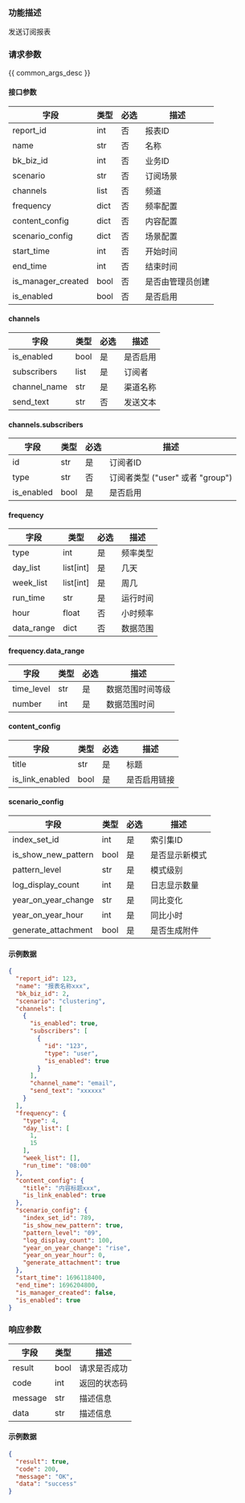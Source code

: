 ### 功能描述

发送订阅报表

### 请求参数

{{ common_args_desc }}

#### 接口参数

| 字段                 | 类型   | 必选 | 描述       |
|--------------------|------|----|----------|
| report_id          | int  | 否  | 报表ID     |
| name               | str  | 否  | 名称       |
| bk_biz_id          | int  | 否  | 业务ID     |
| scenario           | str  | 否  | 订阅场景     |
| channels           | list | 否  | 频道       |
| frequency          | dict | 否  | 频率配置     |
| content_config     | dict | 否  | 内容配置     |
| scenario_config    | dict | 否  | 场景配置     |
| start_time         | int  | 否  | 开始时间     |
| end_time           | int  | 否  | 结束时间     |
| is_manager_created | bool | 否  | 是否由管理员创建 |
| is_enabled         | bool | 否  | 是否启用     |

#### channels

| 字段           | 类型   | 必选 | 描述   |
|--------------|------|----|------|
| is_enabled   | bool | 是  | 是否启用 |
| subscribers  | list | 是  | 订阅者  |
| channel_name | str  | 是  | 渠道名称 |
| send_text    | str  | 否  | 发送文本 |

#### channels.subscribers

| 字段         | 类型   | 必选 | 描述                        |
|------------|------|----|---------------------------|
| id         | str  | 是  | 订阅者ID                     |
| type       | str  | 否  | 订阅者类型 ("user" 或者 "group") |
| is_enabled | bool | 是  | 是否启用                      |

#### frequency

| 字段         | 类型        | 必选 | 描述   |
|------------|-----------|----|------|
| type       | int       | 是  | 频率类型 |
| day_list   | list[int] | 是  | 几天   |
| week_list  | list[int] | 是  | 周几   |
| run_time   | str       | 是  | 运行时间 |
| hour       | float     | 否  | 小时频率 |
| data_range | dict      | 否  | 数据范围 |

#### frequency.data_range

| 字段         | 类型  | 必选 | 描述       |
|------------|-----|----|----------|
| time_level | str | 是  | 数据范围时间等级 |
| number     | int | 是  | 数据范围时间   |

#### content_config

| 字段              | 类型   | 必选 | 描述     |
|-----------------|------|----|--------|
| title           | str  | 是  | 标题     |
| is_link_enabled | bool | 是  | 是否启用链接 |

#### scenario_config

| 字段                  | 类型   | 必选 | 描述      |
|---------------------|------|----|---------|
| index_set_id        | int  | 是  | 索引集ID   |
| is_show_new_pattern | bool | 是  | 是否显示新模式 |
| pattern_level       | str  | 是  | 模式级别    |
| log_display_count   | int  | 是  | 日志显示数量  |
| year_on_year_change | str  | 是  | 同比变化    |
| year_on_year_hour   | int  | 是  | 同比小时    |
| generate_attachment | bool | 是  | 是否生成附件  |

#### 示例数据

```json
{
  "report_id": 123,
  "name": "报表名称xxx",
  "bk_biz_id": 2,
  "scenario": "clustering",
  "channels": [
    {
      "is_enabled": true,
      "subscribers": [
        {
          "id": "123",
          "type": "user",
          "is_enabled": true
        }
      ],
      "channel_name": "email",
      "send_text": "xxxxxx"
    }
  ],
  "frequency": {
    "type": 4,
    "day_list": [
      1,
      15
    ],
    "week_list": [],
    "run_time": "08:00"
  },
  "content_config": {
    "title": "内容标题xxx",
    "is_link_enabled": true
  },
  "scenario_config": {
    "index_set_id": 789,
    "is_show_new_pattern": true,
    "pattern_level": "09",
    "log_display_count": 100,
    "year_on_year_change": "rise",
    "year_on_year_hour": 0,
    "generate_attachment": true
  },
  "start_time": 1696118400,
  "end_time": 1696204800,
  "is_manager_created": false,
  "is_enabled": true
}
```

### 响应参数

| 字段      | 类型   | 描述     |
|---------|------|--------|
| result  | bool | 请求是否成功 |
| code    | int  | 返回的状态码 |
| message | str  | 描述信息   |
| data    | str  | 描述信息   |

#### 示例数据

```json
{
  "result": true,
  "code": 200,
  "message": "OK",
  "data": "success"
}
```
